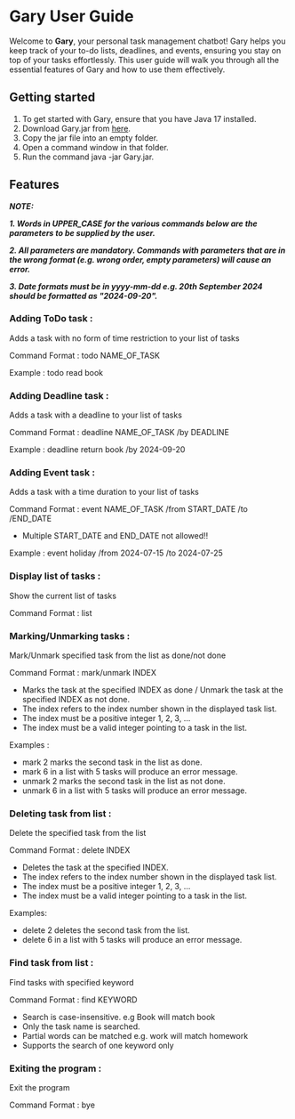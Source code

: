 # Gary User Guide

Welcome to **Gary**, your personal task management chatbot! Gary helps you keep track of your to-do lists, deadlines, and events, ensuring you stay on top of your tasks effortlessly. This user guide will walk you through all the essential features of Gary and how to use them effectively.

## Getting started 
1. To get started with Gary, ensure that you have Java 17 installed.
2. Download Gary.jar from [here](https://github.com/kuiktzecheng/ip/releases).
3. Copy the jar file into an empty folder.
4. Open a command window in that folder.
5. Run the command java -jar Gary.jar.

## Features

***NOTE:***

***1. Words in UPPER_CASE for the various commands below are the parameters to be supplied by the user.***

***2. All parameters are mandatory. Commands with parameters that are in the wrong format (e.g. wrong order, empty parameters) will cause an error.***

***3. Date formats must be in yyyy-mm-dd e.g. 20th September 2024 should be formatted as "2024-09-20".***

### Adding ToDo task : 
Adds a task with no form of time restriction to your list of tasks

Command Format : todo NAME_OF_TASK

Example : todo read book

### Adding Deadline task : 
Adds a task with a deadline to your list of tasks

Command Format : deadline NAME_OF_TASK /by DEADLINE

Example : deadline return book /by 2024-09-20

### Adding Event task : 
Adds a task with a time duration to your list of tasks

Command Format : event NAME_OF_TASK /from START_DATE /to /END_DATE

+ Multiple START_DATE and END_DATE not allowed!!

Example : event holiday /from 2024-07-15 /to 2024-07-25

### Display list of tasks : 
Show the current list of tasks

Command Format : list

### Marking/Unmarking tasks : 
Mark/Unmark specified task from the list as done/not done

Command Format : mark/unmark INDEX

+ Marks the task at the specified INDEX as done / Unmark the task at the specified INDEX as not done.
+ The index refers to the index number shown in the displayed task list.
+ The index must be a positive integer 1, 2, 3, …​
+ The index must be a valid integer pointing to a task in the list.

Examples : 
+ mark 2 marks the second task in the list as done.
+ mark 6 in a list with 5 tasks will produce an error message.
+ unmark 2 marks the second task in the list as not done.
+ unmark 6 in a list with 5 tasks will produce an error message.

### Deleting task from list : 
Delete the specified task from the list

Command Format : delete INDEX

+ Deletes the task at the specified INDEX.
+ The index refers to the index number shown in the displayed task list.
+ The index must be a positive integer 1, 2, 3, …​
+ The index must be a valid integer pointing to a task in the list.

Examples:
+ delete 2 deletes the second task from the list.
+ delete 6 in a list with 5 tasks will produce an error message.

### Find task from list : 
Find tasks with specified keyword

Command Format : find KEYWORD

+ Search is case-insensitive. e.g Book will match book
+ Only the task name is searched.
+ Partial words can be matched e.g. work will match homework
+ Supports the search of one keyword only

### Exiting the program : 
Exit the program 

Command Format : bye
